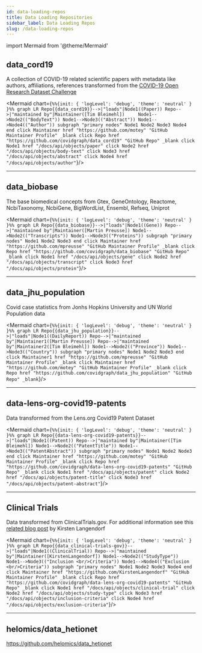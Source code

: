 ```yaml
---
id: data-loading-repos
title: Data Loading Repositories
sidebar_label: Data Loading Repos
slug: /data-loading-repos
---
```

import Mermaid from '@theme/Mermaid'

## data_cord19

A collection of COVID-19 related scientific papers with metadata like authors, affiliations, references transformed from the [COVID-19 Open Research Dataset Challenge](https://www.kaggle.com/allen-institute-for-ai/CORD-19-research-challenge/data)

<Mermaid chart={`
%%{init: { 'logLevel': 'debug', 'theme': 'neutral' } }%%
  graph LR
    Repo{{data_cord19}}-->|"loads"|Node1((Paper))
    Repo-->|"maintained by"|Maintainer([Tim Bleimehl])    
    Node1-->Node2(("BodyText"))
    Node1-->Node3(("Abstract"))
    Node1-->Node4(("Author"))
        subgraph "primary nodes"
          Node1
          Node2
          Node3
          Node4
        end
    click Maintainer href "https://github.com/motey" "GitHub Maintainer Profile" _blank
    click Repo href "https://github.com/covidgraph/data_cord19" "GitHub Repo" _blank
    click Node1 href "/docs/api/objects/paper"
    click Node2 href "/docs/api/objects/body-text"
    click Node3 href "/docs/api/objects/abstract"
    click Node4 href "/docs/api/objects/author"
    `}/>

---

## data_biobase

The base biomedical concepts from Gtex, GeneOntology, Reactome, NcbiTaxonomy, NcbiGene, BigWordList, Ensembl, Refseq, Uniprot

<Mermaid chart={`
%%{init: { 'logLevel': 'debug', 'theme': 'neutral' } }%%
  graph LR
    Repo{{data_biobase}}-->|"loads"|Node1((Gene))
    Repo-->|"maintained by"|Maintainer([Martin Preusse])
    Node1-->Node2(("Transcripts"))
    Node1-->Node3(("Proteins"))
        subgraph "primary nodes"
          Node1
          Node2
          Node3
        end
    click Maintainer href "https://github.com/mpreusse" "GitHub Maintainer Profile" _blank
    click Repo href "https://github.com/covidgraph/data_biobase" "GitHub Repo" _blank
    click Node1 href "/docs/api/objects/gene"
    click Node2 href "/docs/api/objects/transcript"
    click Node3 href "/docs/api/objects/protein"
    `}/>

---

## data_jhu_population

Covid case statistics from Jonhs Hopkins University and UN World Population data

<Mermaid chart={`
%%{init: { 'logLevel': 'debug', 'theme': 'neutral' } }%%
  graph LR
    Repo{{data_jhu_population}}-->|"loads"|Node1((DailyReport))
    Repo-->|"maintained by"|Maintainer1([Martin Preusse])
    Repo-->|"maintained by"|Maintainer2([Tim Bleimehl])
    Node1-->Node2(("Province"))
    Node1-->Node3(("Country"))
        subgraph "primary nodes"
          Node1
          Node2
          Node3
        end
    click Maintainer1 href "https://github.com/mpreusse" "GitHub Maintainer Profile" _blank
    click Maintainer href "https://github.com/motey" "GitHub Maintainer Profile" _blank
    click Repo href "https://github.com/covidgraph/data_jhu_population" "GitHub Repo" _blank
    `}/>

---

## data-lens-org-covid19-patents

Data transformed from the Lens.org Covid19 Patent Dataset

<Mermaid chart={`
%%{init: { 'logLevel': 'debug', 'theme': 'neutral' } }%%
  graph LR
    Repo{{data-lens-org-covid19-patents}}-->|"loads"|Node1((Patent))
    Repo-->|"maintained by"|Maintainer([Tim Bleimehl])
    Node1-->Node2(("PatentTitle"))
    Node1-->Node3(("PatentAbstract"))
        subgraph "primary nodes"
          Node1
          Node2
          Node3
        end
    click Maintainer href "https://github.com/motey" "GitHub Maintainer Profile" _blank
    click Repo href "https://github.com/covidgraph/data-lens-org-covid19-patents" "GitHub Repo" _blank
    click Node1 href "/docs/api/objects/patent"
    click Node2 href "/docs/api/objects/patent-title"
    click Node3 href "/docs/api/objects/patent-abstract"
    `}/>

---

## Clinical Trials

Data transformed from ClinicalTrials.gov. For additional information see this [related blog post](https://www.s-cubed-global.com/news/covidgraph-nerds-response-to-the-pandemic) by Kirsten Langendorf

<Mermaid chart={`
%%{init: { 'logLevel': 'debug', 'theme': 'neutral' } }%%
  graph LR
    Repo{{data_clinical-trials-gov}}-->|"loads"|Node1((ClinicalTrial))
    Repo-->|"maintained by"|Maintainer([KirstenLangendorf])
    Node1-->Node2(("StudyType"))
    Node1-->Node3(("Inclusion <br/>Criteria"))
    Node1-->Node4(("Exclusion <br/>Criteria"))
        subgraph "primary nodes"
          Node1
          Node2
          Node3
          Node4
        end
    click Maintainer href "https://github.com/KirstenLangendorf" "GitHub Maintainer Profile" _blank
    click Repo href "https://github.com/covidgraph/data-lens-org-covid19-patents" "GitHub Repo" _blank
    click Node1 href "/docs/api/objects/clinical-trial"
    click Node2 href "/docs/api/objects/study-type"
    click Node3 href "/docs/api/objects/inclusion-criteria"
    click Node4 href "/docs/api/objects/exclusion-criteria"
    `}/>

  ---

## helomics/data_hetionet



https://github.com/helomics/data_hetionet
